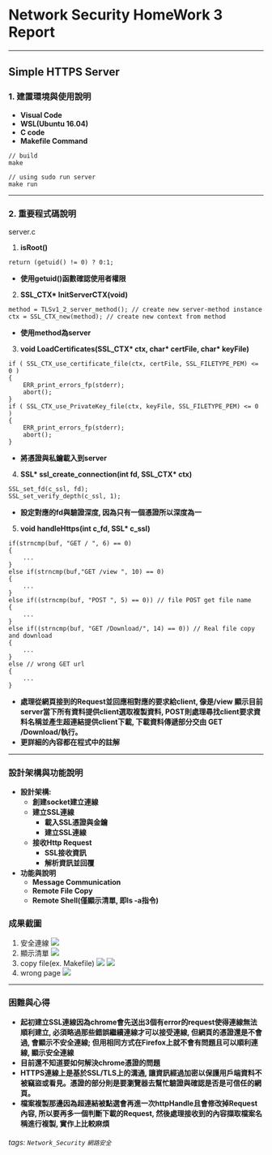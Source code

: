 # Network Security HomeWork 3 Report
---
## Simple HTTPS Server
### 1. 建置環境與使用說明
* **Visual Code**
* **WSL(Ubuntu 16.04)**
* **C code**
* **Makefile Command**
```
// build
make

// using sudo run server
make run
```
---
### 2. 重要程式碼說明
server.c
1. **isRoot()**
```cpp=
return (getuid() != 0) ? 0:1;
```
* **使用getuid()函數確認使用者權限**
2. **SSL_CTX\* InitServerCTX(void)**
```cpp=   
method = TLSv1_2_server_method(); // create new server-method instance
ctx = SSL_CTX_new(method); // create new context from method
```
* **使用method為server**
3. **void LoadCertificates(SSL_CTX\* ctx, char\* certFile, char\* keyFile)**
```cpp=
if ( SSL_CTX_use_certificate_file(ctx, certFile, SSL_FILETYPE_PEM) <= 0 )
{
    ERR_print_errors_fp(stderr);
    abort();
}
if ( SSL_CTX_use_PrivateKey_file(ctx, keyFile, SSL_FILETYPE_PEM) <= 0 )
{
    ERR_print_errors_fp(stderr);
    abort();
}
```
* **將憑證與私鑰載入到server**
4. **SSL\* ssl_create_connection(int fd, SSL_CTX\* ctx)**
```cpp=
SSL_set_fd(c_ssl, fd);
SSL_set_verify_depth(c_ssl, 1);
```
* **設定對應的fd與驗證深度, 因為只有一個憑證所以深度為一**
5. **void handleHttps(int c_fd, SSL\* c_ssl)**
```cpp=
if(strncmp(buf, "GET / ", 6) == 0)
{
    ...
}
else if(strncmp(buf,"GET /view ", 10) == 0)
{
    ...
}
else if((strncmp(buf, "POST ", 5) == 0)) // file POST get file name
{
    ...
}
else if((strncmp(buf, "GET /Download/", 14) == 0)) // Real file copy and download
{
    ...
}
else // wrong GET url
{
    ...
}
```
* **處理從網頁接到的Request並回應相對應的要求給client, 像是/view 顯示目前server當下所有資料提供client選取複製資料, POST則處理尋找client要求資料名稱並產生超連結提供client下載, 下載資料傳遞部分交由 GET /Download/執行。**
* **更詳細的內容都在程式中的註解**
---
### 設計架構與功能說明
* **設計架構:**
    * **創建socket建立連線**
    * **建立SSL連線**
        * **載入SSL憑證與金鑰**
        * **建立SSL連線**
    * **接收Http Request**
        * **SSL接收資訊**
        * **解析資訊並回覆**
* **功能與說明**
    * **Message Communication**
    * **Remote File Copy**
    * **Remote Shell(僅顯示清單, 即ls -a指令)**
### 成果截圖
1. 安全連線
![](https://i.imgur.com/qVaOQhU.png)
2. 顯示清單
![](https://i.imgur.com/fCola8O.png)
3. copy file(ex. Makefile)
![](https://i.imgur.com/0nxB6DH.png)
![](https://i.imgur.com/gPHBig3.png)
4. wrong page
![](https://i.imgur.com/nX6XN9e.png)
---
### 困難與心得
* **起初建立SSL連線因為chrome會先送出3個有error的request使得連線無法順利建立, 必須略過那些錯誤繼續連線才可以接受連線, 但網頁的憑證還是不會過, 會顯示不安全連線; 但用相同方式在Firefox上就不會有問題且可以順利連線, 顯示安全連線**
* **目前還不知道要如何解決chrome憑證的問題**
* **HTTPS連線上是基於SSL/TLS上的溝通, 讓資訊經過加密以保護用戶端資料不被竊盜或看見。憑證的部分則是要瀏覽器去幫忙驗證與確認是否是可信任的網頁。**
* **檔案複製那邊因為超連結被點選會再進一次httpHandle且會修改掉Request內容, 所以要再多一個判斷下載的Request, 然後處理接收到的內容擷取檔案名稱進行複製, 實作上比較麻煩**
###### tags: `Network_Security` `網路安全`